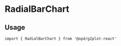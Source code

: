 # RadialBarChart

## Usage

```tsx | pure
import { RadialBarChart } from '@opd/g2plot-react'
```

<API src="../../src/plots/radial-bar/index.tsx" />
